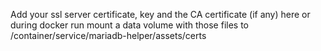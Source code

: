 Add your ssl server certificate, key and the CA certificate (if any) here
or during docker run mount a data volume with those files to /container/service/mariadb-helper/assets/certs
